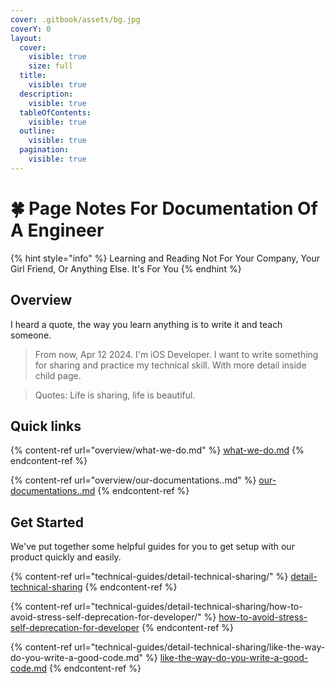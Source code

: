 ```yaml
---
cover: .gitbook/assets/bg.jpg
coverY: 0
layout:
  cover:
    visible: true
    size: full
  title:
    visible: true
  description:
    visible: true
  tableOfContents:
    visible: true
  outline:
    visible: true
  pagination:
    visible: true
---
```


# 🍀 Page Notes For Documentation Of A Engineer

{% hint style="info" %}
Learning and Reading Not For Your Company, Your Girl Friend, Or Anything Else. It's For You
{% endhint %}

## Overview

I heard a quote, the way you learn anything is to write it and teach someone.

> From now, Apr 12 2024. I'm iOS Developer. I want to write something for sharing and practice my technical skill. With more detail inside child page.

> Quotes: Life is sharing, life is beautiful.

## Quick links

{% content-ref url="overview/what-we-do.md" %}
[what-we-do.md](overview/what-we-do.md)
{% endcontent-ref %}

{% content-ref url="overview/our-documentations..md" %}
[our-documentations..md](overview/our-documentations..md)
{% endcontent-ref %}

## Get Started

We've put together some helpful guides for you to get setup with our product quickly and easily.

{% content-ref url="technical-guides/detail-technical-sharing/" %}
[detail-technical-sharing](technical-guides/detail-technical-sharing/)
{% endcontent-ref %}

{% content-ref url="technical-guides/detail-technical-sharing/how-to-avoid-stress-self-deprecation-for-developer/" %}
[how-to-avoid-stress-self-deprecation-for-developer](technical-guides/detail-technical-sharing/how-to-avoid-stress-self-deprecation-for-developer/)
{% endcontent-ref %}

{% content-ref url="technical-guides/detail-technical-sharing/like-the-way-do-you-write-a-good-code.md" %}
[like-the-way-do-you-write-a-good-code.md](technical-guides/detail-technical-sharing/like-the-way-do-you-write-a-good-code.md)
{% endcontent-ref %}
